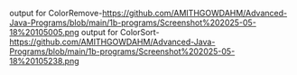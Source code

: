 output for ColorRemove-https://github.com/AMITHGOWDAHM/Advanced-Java-Programs/blob/main/1b-programs/Screenshot%202025-05-18%20105005.png
output for ColorSort-https://github.com/AMITHGOWDAHM/Advanced-Java-Programs/blob/main/1b-programs/Screenshot%202025-05-18%20105238.png
